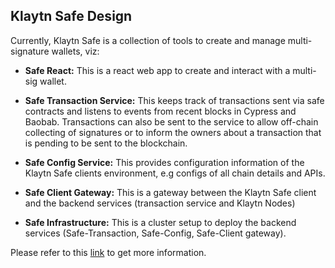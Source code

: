 ## Klaytn Safe Design <a id="Klaytn Safe Design"></a>

Currently, Klaytn Safe is a collection of tools to create and manage multi-signature wallets, viz:

- **Safe React:** This is a react web app to create and interact with a multi-sig wallet.

- **Safe Transaction Service:** This keeps track of transactions sent via safe contracts and listens to events from recent blocks in Cypress and Baobab. Transactions can also be sent to the service to allow off-chain collecting of signatures or to inform the owners about a transaction that is pending to be sent to the blockchain.

- **Safe Config Service:** This provides configuration information of the Klaytn Safe clients environment, e.g configs of all chain details and APIs.

- **Safe Client Gateway:** This is a gateway between the Klaytn Safe client and the backend services (transaction service and Klaytn Nodes)

- **Safe Infrastructure:** This is a  cluster setup to deploy the backend services (Safe-Transaction, Safe-Config, Safe-Client gateway).

Please refer to this [link](https://github.com/klaytn/klaytn-safe-react) to get more information.
